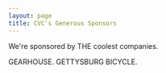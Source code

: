 ```yaml
---
layout: page
title: CVC's Generous Sponsors
---
```


We're sponsored by THE coolest companies. 

GEARHOUSE.
GETTYSBURG BICYCLE.

